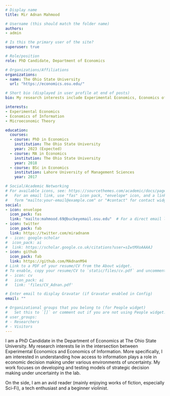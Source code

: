 ```yaml
---
# Display name
title: Mir Adnan Mahmood

# Username (this should match the folder name)
authors:
- admin

# Is this the primary user of the site?
superuser: true

# Role/position
role: PhD Candidate, Department of Economics

# Organizations/Affiliations
organizations:
- name: The Ohio State University
  url: "https://economics.osu.edu/"

# Short bio (displayed in user profile at end of posts)
bio: My research interests include Experimental Economics, Economics of Information and Microeconomic Theory.

interests:
- Experimental Economics
- Economics of Information
- Microeconomic Theory

education:
  courses:
  - course: PhD in Economics
    institution: The Ohio State University
    year: 2023 (Expected)
  - course: MA in Economics
    institution: The Ohio State University
    year: 2018
  - course: BSc in Economics
    institution: Lahore University of Management Sciences
    year: 2017

# Social/Academic Networking
# For available icons, see: https://sourcethemes.com/academic/docs/page-builder/#icons
#   For an email link, use "fas" icon pack, "envelope" icon, and a link in the
#   form "mailto:your-email@example.com" or "#contact" for contact widget.
social:
- icon: envelope
  icon_pack: fas
  link: "mailto:mahmood.69@buckeyemail.osu.edu"  # For a direct email link, use "mailto:test@example.org".
- icon: twitter
  icon_pack: fab
  link: https://twitter.com/miradnanm
# - icon: google-scholar
#  icon_pack: ai
#  link: https://scholar.google.co.uk/citations?user=sIwtMXoAAAAJ
- icon: github
  icon_pack: fab
  link: https://github.com/MAdnanM94
# Link to a PDF of your resume/CV from the About widget.
# To enable, copy your resume/CV to `static/files/cv.pdf` and uncomment the lines below.
# - icon: cv
#   icon_pack: ai
#   link: 'files/CV_Adnan.pdf'

# Enter email to display Gravatar (if Gravatar enabled in Config)
email: ""

# Organizational groups that you belong to (for People widget)
#   Set this to `[]` or comment out if you are not using People widget.
# user_groups:
# - Researchers
# - Visitors
---
```


I am a PhD Candidate in the Department of Economics at The Ohio State University. My research interests lie in the intersection between Experimental Economics and Economics of Information. More specifically, I am interested in understanding how access to information plays a role in economic decision making under various environments of uncertainty. My work focuses on developing and testing models of strategic decision making under uncertainty in the lab.

On the side, I am an avid reader (mainly enjoying works of fiction, especially Sci-Fi), a tech enthusiast and a beginner violinist.
